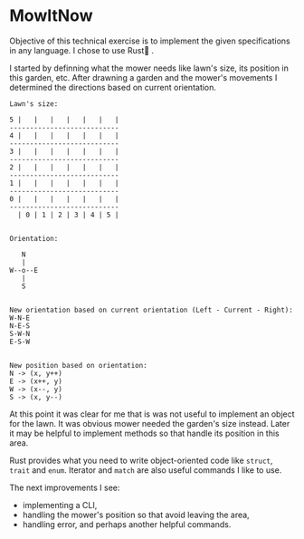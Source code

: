 # MowItNow

Objective of this technical exercise is to implement the given specifications in any language. 
I chose to use Rust🦀 .

I started by definning what the mower needs like lawn's size, its position in this garden, etc. After drawning a garden and the mower's movements I determined the directions based on current orientation.  

```
Lawn's size:

5 |   |   |   |   |   |   |
---------------------------
4 |   |   |   |   |   |   |
---------------------------
3 |   |   |   |   |   |   |
---------------------------
2 |   |   |   |   |   |   |
---------------------------
1 |   |   |   |   |   |   |
---------------------------
0 |   |   |   |   |   |   |
---------------------------
  | 0 | 1 | 2 | 3 | 4 | 5 |


Orientation:

   N
   |
W--o--E
   |
   S


New orientation based on current orientation (Left - Current - Right):
W-N-E
N-E-S
S-W-N
E-S-W


New position based on orientation:
N -> (x, y++)
E -> (x++, y)
W -> (x--, y)
S -> (x, y--)

```

At this point it was clear for me that is was not useful to implement an object for the lawn. It was obvious mower needed the garden's size instead. Later it may be helpful to implement methods so that handle its position in this area.

Rust provides what you need to write object-oriented code like `struct`, `trait` and `enum`. Iterator and `match` are also useful commands I like to use.

The next improvements I see:
- implementing a CLI,
- handling the mower's position so that avoid leaving the area, 
- handling error,
and perhaps another helpful commands.